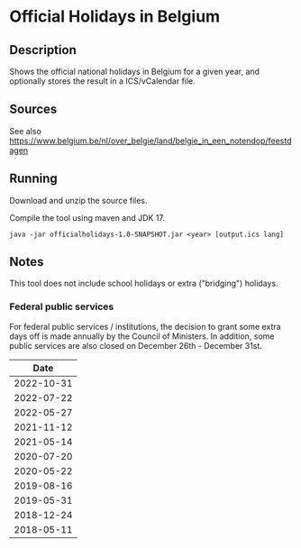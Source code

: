 # Official Holidays in Belgium

## Description

Shows the official national holidays in Belgium for a given year, and optionally stores the result in a ICS/vCalendar file.

## Sources

See also https://www.belgium.be/nl/over_belgie/land/belgie_in_een_notendop/feestdagen

## Running

Download and unzip the source files.

Compile the tool using maven and JDK 17.

``` java -jar officialholidays-1.0-SNAPSHOT.jar <year> [output.ics lang] ```

## Notes

This tool does not include school holidays or extra ("bridging") holidays.

### Federal public services

For federal public services / institutions, the decision to grant some extra days off is made annually by the Council of Ministers.
In addition, some public services are also closed on December 26th - December 31st.

| Date |
|-----|
|2022-10-31|
|2022-07-22|
|2022-05-27|
|2021-11-12|
|2021-05-14|
|2020-07-20|
|2020-05-22|
|2019-08-16|
|2019-05-31|
|2018-12-24|
|2018-05-11|

